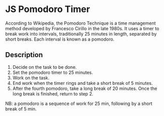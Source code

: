 # JS Pomodoro Timer

According to Wikipedia, the Pomodoro Technique is a time management method
developed by Francesco Cirillo in the late 1980s.
It uses a timer to break work into intervals, traditionally 25 minutes in length,
separated by short breaks. Each interval is known as a pomodoro.

## Description

1. Decide on the task to be done.
2. Set the pomodoro timer to 25 minutes.
3. Work on the task.
4. End work when the timer rings and take a short break of 5 minutes.
5. After the fourth pomodoro, take a long break of 20 minutes.
   Once the long break is finished, return to step 2.

NB:
a pomodoro is a sequence of work for 25 min, following by a short break of 5 min.
